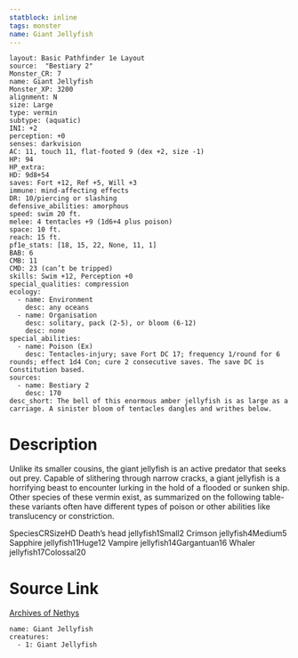 ```yaml
---
statblock: inline
tags: monster
name: Giant Jellyfish
---
```

```statblock
layout: Basic Pathfinder 1e Layout
source:  "Bestiary 2"
Monster_CR: 7
name: Giant Jellyfish
Monster_XP: 3200
alignment: N
size: Large
type: vermin
subtype: (aquatic)
INI: +2
perception: +0
senses: darkvision
AC: 11, touch 11, flat-footed 9 (dex +2, size -1)
HP: 94
HP_extra: 
HD: 9d8+54
saves: Fort +12, Ref +5, Will +3
immune: mind-affecting effects
DR: 10/piercing or slashing
defensive_abilities: amorphous
speed: swim 20 ft.
melee: 4 tentacles +9 (1d6+4 plus poison)
space: 10 ft.
reach: 15 ft.
pf1e_stats: [18, 15, 22, None, 11, 1]
BAB: 6
CMB: 11
CMD: 23 (can’t be tripped)
skills: Swim +12, Perception +0
special_qualities: compression
ecology:
  - name: Environment
    desc: any oceans
  - name: Organisation
    desc: solitary, pack (2-5), or bloom (6-12)
    desc: none
special_abilities:
  - name: Poison (Ex)
    desc: Tentacles-injury; save Fort DC 17; frequency 1/round for 6 rounds; effect 1d4 Con; cure 2 consecutive saves. The save DC is Constitution based.
sources:
  - name: Bestiary 2
    desc: 170
desc_short: The bell of this enormous amber jellyfish is as large as a carriage. A sinister bloom of tentacles dangles and writhes below.
```
# Description
Unlike its smaller cousins, the giant jellyfish is an active predator that seeks out prey. Capable of slithering through narrow cracks, a giant jellyfish is a horrifying beast to encounter lurking in the hold of a flooded or sunken ship. Other species of these vermin exist, as summarized on the following table-these variants often have different types of poison or other abilities like translucency or constriction. 

 SpeciesCRSizeHD Death’s head jellyfish1Small2 Crimson jellyfish4Medium5 Sapphire jellyfish11Huge12 Vampire jellyfish14Gargantuan16 Whaler jellyfish17Colossal20
# Source Link
[Archives of Nethys](https://aonprd.com/MonsterDisplay.aspx?ItemName=Giant%20Jellyfish)
```encounter-table
name: Giant Jellyfish
creatures:
  - 1: Giant Jellyfish
```
